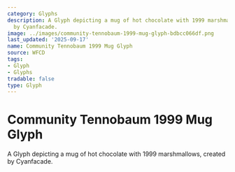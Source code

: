 ```yaml
---
category: Glyphs
description: A Glyph depicting a mug of hot chocolate with 1999 marshmallows, created
  by Cyanfacade.
image: ../images/community-tennobaum-1999-mug-glyph-bdbcc066df.png
last_updated: '2025-09-17'
name: Community Tennobaum 1999 Mug Glyph
source: WFCD
tags:
- Glyph
- Glyphs
tradable: false
type: Glyph
---
```


# Community Tennobaum 1999 Mug Glyph

A Glyph depicting a mug of hot chocolate with 1999 marshmallows, created by Cyanfacade.

